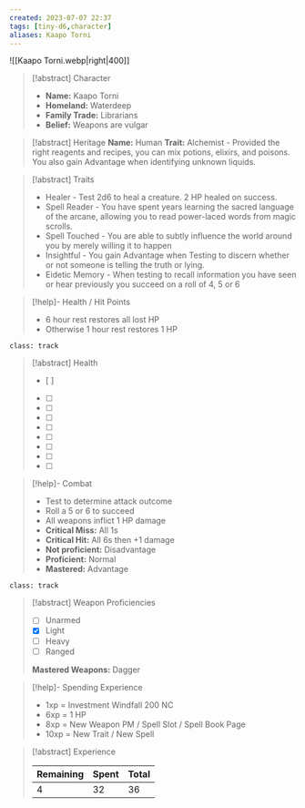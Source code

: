 ```yaml
---
created: 2023-07-07 22:37
tags: [tiny-d6,character]
aliases: Kaapo Torni
---
```

![[Kaapo Torni.webp|right|400]]

> [!abstract] Character
> - **Name:** Kaapo Torni
> - **Homeland:** Waterdeep
> - **Family Trade:** Librarians
> - **Belief:** Weapons are vulgar

> [!abstract] Heritage
> **Name:**  Human
> **Trait:** Alchemist - Provided the right reagents and recipes, you can mix potions, elixirs, and poisons. You also gain Advantage when identifying unknown liquids.

> [!abstract] Traits
> - Healer - Test 2d6 to heal a creature. 2 HP healed on success.
> - Spell Reader - You have spent years learning the sacred language of the arcane, allowing you to read power-laced words from magic scrolls.
> - Spell Touched - You are able to subtly influence the world around you by merely willing it to happen
> - Insightful - You gain Advantage when Testing to discern whether or not someone is telling the truth or lying.
> - Eidetic Memory - When testing to recall information you have seen or hear previously you succeed on a roll of 4, 5 or 6

> [!help]- Health / Hit Points
> - 6 hour rest restores all lost HP
> - Otherwise 1 hour rest restores 1 HP

`class: track`
> [!abstract] Health
> - [ ] 
> - [ ] 
> - [ ] 
> - [ ] 
> - [ ] 
> - [ ] 
> - [ ] 
> - [ ] 
> - [ ] 

> [!help]- Combat
> - Test to determine attack outcome
> - Roll a 5 or 6 to succeed
> - All weapons inflict 1 HP damage
> - **Critical Miss:** All 1s
> - **Critical Hit:** All 6s then +1 damage
> - **Not proficient:** Disadvantage
> - **Proficient:** Normal
> - **Mastered:** Advantage

`class: track`
> [!abstract] Weapon Proficiencies
> - [ ] Unarmed
> - [x] Light
> - [ ] Heavy
> - [ ] Ranged
>
> **Mastered Weapons:** Dagger

> [!help]- Spending Experience
> - 1xp = Investment Windfall 200 NC  
> - 6xp = 1 HP
> - 8xp = New Weapon PM / Spell Slot / Spell Book Page  
> - 10xp = New Trait / New Spell  

> [!abstract] Experience
> 
> | Remaining | Spent | Total |
> | -- | -- | -- |
>  |4 | 32 | 36 |
